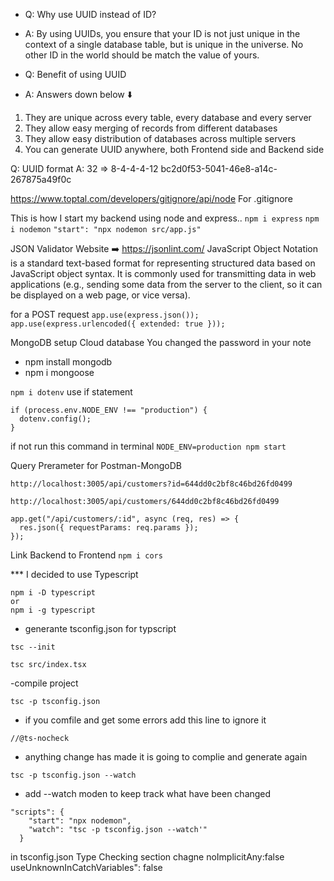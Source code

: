 - Q: Why use UUID instead of ID?
- A: By using UUIDs, you ensure that your ID is not just unique in the context of a single database table, but is unique in the universe. No other ID in the world should be match the value of yours.

- Q: Benefit of using UUID
- A: Answers down below ⬇️

1. They are unique across every table, every database and every server
2. They allow easy merging of records from different databases
3. They allow easy distribution of databases across multiple servers
4. You can generate UUID anywhere, both Frontend side and Backend side

Q: UUID format
A: 32 => 8-4-4-4-12 bc2d0f53-5041-46e8-a14c-267875a49f0c

https://www.toptal.com/developers/gitignore/api/node
For .gitignore

This is how I start my backend using node and express..
`npm i express`
`npm i nodemon`
`"start": "npx nodemon src/app.js"`

JSON Validator Website ➡️ https://jsonlint.com/
JavaScript Object Notation is a standard text-based format for representing structured data based on JavaScript object syntax. It is commonly used for transmitting data in web applications (e.g., sending some data from the server to the client, so it can be displayed on a web page, or vice versa).

for a POST request
`app.use(express.json());`
`app.use(express.urlencoded({ extended: true }));`

MongoDB setup Cloud database
You changed the password in your note

- npm install mongodb
- npm i mongoose

`npm i dotenv`
use if statement

```
if (process.env.NODE_ENV !== "production") {
  dotenv.config();
}
```

if not run this command in terminal
`NODE_ENV=production npm start`

Query Prerameter for Postman-MongoDB

```
http://localhost:3005/api/customers?id=644dd0c2bf8c46bd26fd0499
```

```
http://localhost:3005/api/customers/644dd0c2bf8c46bd26fd0499
```

```
app.get("/api/customers/:id", async (req, res) => {
  res.json({ requestParams: req.params });
});
```

Link Backend to Frontend
`npm i cors`

\*\*\* I decided to use Typescript

```
npm i -D typescript
or
npm i -g typescript
```

- generante tsconfig.json for typscript

```
tsc --init
```

```
tsc src/index.tsx
```

-compile project

```
tsc -p tsconfig.json
```

- if you comfile and get some errors
  add this line to ignore it

```
//@ts-nocheck
```

- anything change has made it is going to complie and generate again

```
tsc -p tsconfig.json --watch
```

- add --watch moden to keep track what have been changed

```
"scripts": {
    "start": "npx nodemon",
    "watch": "tsc -p tsconfig.json --watch'"
  }
```

in tsconfig.json
Type Checking section chagne
noImplicitAny:false
useUnknownInCatchVariables": false

